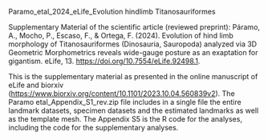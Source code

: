 Paramo_etal_2024_eLife_Evolution hindlimb Titanosauriformes

Supplementary Material of the scientific article (reviewed preprint):
Páramo, A., Mocho, P., Escaso, F., & Ortega, F. (2024). Evolution of hind limb morphology of Titanosauriformes (Dinosauria, Sauropoda) analyzed via 3D Geometric Morphometrics reveals wide-gauge posture as an exaptation for gigantism. eLife, 13. https://doi.org/10.7554/eLife.92498.1.

This is the supplementary material as presented in the online manuscript of eLife and biorxiv (https://www.biorxiv.org/content/10.1101/2023.10.04.560839v2). The Paramo etal_Appendix_S1_rev.zip file includes in a single file the entire landmark datasets, specimen datasets and the estimated landmarks as well as the template mesh.
The Appendix S5 is the R code for the analyses, including the code for the supplementary analyses.

